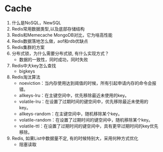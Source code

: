 #  Cache

1. 什么是NoSQL，NewSQL
2. Redis常用数据类型,以及底部存储结构
3. Redis和Memecache MongoDB对比，它为啥高性能 
4. Redis数据落地怎么做，aof和rdb优缺点
5. Redis集群的方案 
6. 分布式锁，为什么需要分布式锁, 有什么实现方式？
    - 数据的一致性，同时成功，同时失败
7. Redis中大key怎么查找
    - bigkeys
8. Redis淘汰算法
    - noeviction：当内存使用达到阈值的时候，所有引起申请内存的命令会报错。
    - allkeys-lru：在主键空间中，优先移除最近未使用的key。
    - volatile-lru：在设置了过期时间的键空间中，优先移除最近未使用的key。
    - allkeys-random：在主键空间中，随机移除某个key。
    - volatile-random：在设置了过期时间的键空间中，随机移除某个key。
    - volatile-ttl：在设置了过期时间的键空间中，具有更早过期时间的key优先移除。
9. Redis, 如果List中数据量不定, 有的时候特别大，采用何种方式优化
    - 阻塞读取